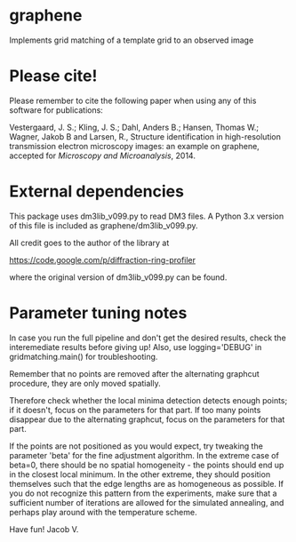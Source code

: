 graphene
============

Implements grid matching of a template grid to an observed image


Please cite!
============
Please remember to cite the following paper when using any of this software for publications:

Vestergaard, J. S.; Kling, J. S.; Dahl, Anders B.; Hansen, Thomas W.; Wagner, Jakob B and Larsen, R.,
Structure identification in high-resolution transmission electron microscopy images: an example on graphene, accepted for *Microscopy and Microanalysis*, 2014.



External dependencies
============
This package uses dm3lib_v099.py to read DM3 files. A Python 3.x version of this
file is included as graphene/dm3lib_v099.py. 

All credit goes to the author of the library at 

https://code.google.com/p/diffraction-ring-profiler

where the original version of dm3lib_v099.py can be found.


Parameter tuning notes
============
In case you run the full pipeline and don't get the desired results, check the interemediate results before giving up! Also, use logging='DEBUG' in gridmatching.main() for troubleshooting.

Remember that no points are removed after the alternating graphcut procedure, they are only moved spatially.

Therefore check whether the local minima detection detects enough points; if it doesn't, focus on the parameters for that part. If too many points disappear due to the alternating graphcut, focus on the parameters for that part.

If the points are not positioned as you would expect, try tweaking the parameter 'beta' for the fine adjustment algorithm. In the extreme case of beta=0, there should be no spatial homogeneity - the points should end up in the closest local minimum. In the other extreme, they should position themselves such that the edge lengths are as homogeneous as possible. If you do not recognize this pattern from the experiments, make sure that a sufficient number of iterations are allowed for the simulated annealing, and perhaps play around with the temperature scheme.

Have fun!
Jacob V.